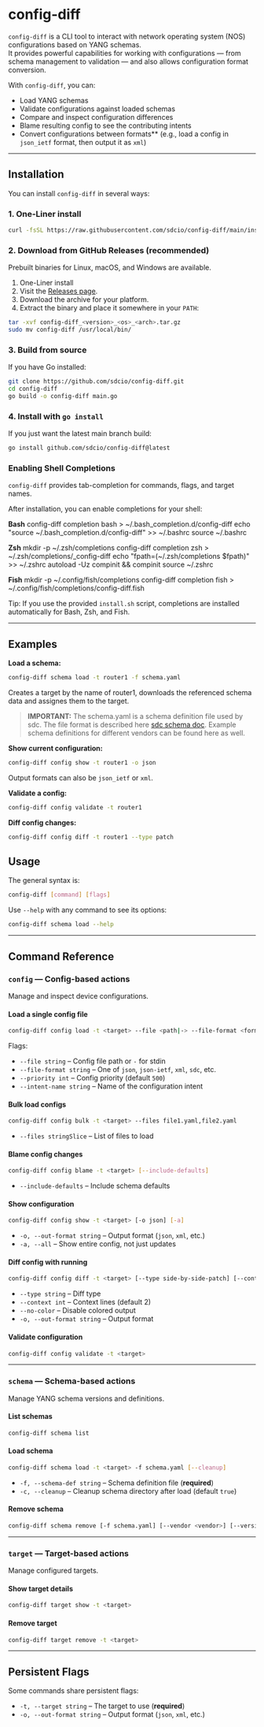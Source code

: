 # config-diff

`config-diff` is a CLI tool to interact with network operating system (NOS) configurations based on YANG schemas.  
It provides powerful capabilities for working with configurations — from schema management to validation — and also allows configuration format conversion.

With `config-diff`, you can:
- Load YANG schemas
- Validate configurations against loaded schemas
- Compare and inspect configuration differences
- Blame resulting config to see the contributing intents
- Convert configurations between formats** (e.g., load a config in `json_ietf` format, then output it as `xml`)


---

## Installation

You can install `config-diff` in several ways:

### 1. One-Liner install 
```bash 
curl -fsSL https://raw.githubusercontent.com/sdcio/config-diff/main/install.sh | bash
```

### 2. Download from GitHub Releases (recommended)
Prebuilt binaries for Linux, macOS, and Windows are available.

1. One-Liner install
2. Visit the [Releases page](https://github.com/sdcio/config-diff/releases).
3. Download the archive for your platform.
4. Extract the binary and place it somewhere in your `PATH`:

```bash
tar -xvf config-diff_<version>_<os>_<arch>.tar.gz
sudo mv config-diff /usr/local/bin/
```

### 3. Build from source
If you have Go installed:

```bash
git clone https://github.com/sdcio/config-diff.git
cd config-diff
go build -o config-diff main.go
```

### 4. Install with `go install`
If you just want the latest main branch build:

```bash
go install github.com/sdcio/config-diff@latest
```

### Enabling Shell Completions

`config-diff` provides tab-completion for commands, flags, and target names.

After installation, you can enable completions for your shell:

**Bash**
    config-diff completion bash > ~/.bash_completion.d/config-diff
    echo "source ~/.bash_completion.d/config-diff" >> ~/.bashrc
    source ~/.bashrc

**Zsh**
    mkdir -p ~/.zsh/completions
    config-diff completion zsh > ~/.zsh/completions/_config-diff
    echo "fpath=(~/.zsh/completions $fpath)" >> ~/.zshrc
    autoload -Uz compinit && compinit
    source ~/.zshrc

**Fish**
    mkdir -p ~/.config/fish/completions
    config-diff completion fish > ~/.config/fish/completions/config-diff.fish

Tip: If you use the provided `install.sh` script, completions are installed automatically for Bash, Zsh, and Fish.

---

## Examples

**Load a schema:**
```bash
config-diff schema load -t router1 -f schema.yaml
```
Creates a target by the name of router1, downloads the referenced schema data and assignes them to the target.

> **IMPORTANT:** The schema.yaml is a schema definition file used by sdc. The file format is described here [sdc schema doc](https://docs.sdcio.dev/user-guide/configuration/schemas/). Example schema definitions for different vendors can be found here as well.


**Show current configuration:**
```bash
config-diff config show -t router1 -o json
```
Output formats can also be `json_ietf` or `xml`.

**Validate a config:**
```bash
config-diff config validate -t router1
```

**Diff config changes:**
```bash
config-diff config diff -t router1 --type patch 
```




## Usage

The general syntax is:

```bash
config-diff [command] [flags]
```

Use `--help` with any command to see its options:

```bash
config-diff schema load --help
```

---

## Command Reference

### **`config` — Config-based actions**
Manage and inspect device configurations.

#### Load a single config file
```bash
config-diff config load -t <target> --file <path|-> --file-format <format> [--priority 500] [--intent-name <name>]
```
Flags:
- `--file string` – Config file path or `-` for stdin
- `--file-format string` – One of `json`, `json-ietf`, `xml`, `sdc`, etc.
- `--priority int` – Config priority (default `500`)
- `--intent-name string` – Name of the configuration intent

#### Bulk load configs
```bash
config-diff config bulk -t <target> --files file1.yaml,file2.yaml
```
- `--files stringSlice` – List of files to load

#### Blame config changes
```bash
config-diff config blame -t <target> [--include-defaults]
```
- `--include-defaults` – Include schema defaults

#### Show configuration
```bash
config-diff config show -t <target> [-o json] [-a]
```
- `-o, --out-format string` – Output format (`json`, `xml`, etc.)
- `-a, --all` – Show entire config, not just updates

#### Diff config with running
```bash
config-diff config diff -t <target> [--type side-by-side-patch] [--context 2] [--no-color] [-o json]
```
- `--type string` – Diff type
- `--context int` – Context lines (default 2)
- `--no-color` – Disable colored output
- `-o, --out-format string` – Output format

#### Validate configuration
```bash
config-diff config validate -t <target>
```

---

### **`schema` — Schema-based actions**
Manage YANG schema versions and definitions.

#### List schemas
```bash
config-diff schema list
```

#### Load schema
```bash
config-diff schema load -t <target> -f schema.yaml [--cleanup]
```
- `-f, --schema-def string` – Schema definition file (**required**)
- `-c, --cleanup` – Cleanup schema directory after load (default `true`)

#### Remove schema
```bash
config-diff schema remove [-f schema.yaml] [--vendor <vendor>] [--version <version>]
```

---

### **`target` — Target-based actions**
Manage configured targets.

#### Show target details
```bash
config-diff target show -t <target>
```

#### Remove target
```bash
config-diff target remove -t <target>
```

---

## Persistent Flags

Some commands share persistent flags:

- `-t, --target string` – The target to use (**required**)
- `-o, --out-format string` – Output format (`json`, `xml`, etc.)
